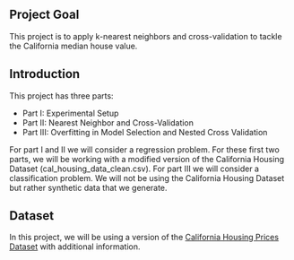 ## Project Goal
This project is to apply k-nearest neighbors and cross-validation to tackle the California median house value.

## Introduction
This project has three parts:

* Part I: Experimental Setup
* Part II: Nearest Neighbor and Cross-Validation
* Part III: Overfitting in Model Selection and Nested Cross Validation

For part I and II we will consider a regression problem. For these first two parts, we will be working with a modified version of the California Housing Dataset (cal_housing_data_clean.csv).
For part III we will consider a classification problem. We will not be using the California Housing Dataset but rather synthetic data that we generate.

## Dataset
In this project, we will be using a version of the [California Housing Prices Dataset](https://scikit-learn.org/stable/datasets/real_world.html#california-housing-dataset) with additional information.
